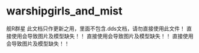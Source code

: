 # warshipgirls_and_mist
舰R群星
此文档只作更新之用，里面不包含.dds文档，请勿直接使用此文件！
直接使用会导致图片及模型缺失！！
直接使用会导致图片及模型缺失！！
直接使用会导致图片及模型缺失！！
